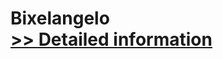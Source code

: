 # Bixelangelo<br />[>> Detailed information](https://secure.shareit.com/shareit/product.html?productid=300099992&affiliateid=200057808)